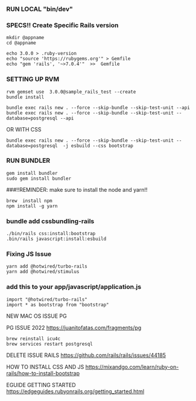 ### RUN LOCAL "bin/dev"

### SPECS!! Create Specific Rails version

```
mkdir @appname
cd @appname

echo 3.0.0 > .ruby-version
echo "source 'https://rubygems.org'" > Gemfile
echo "gem 'rails', '~>7.0.4'"  >>  Gemfile
```

### SETTING UP RVM
```
rvm gemset use  3.0.0@sample_rails_test --create
bundle install
```

```
bundle exec rails new . --force --skip-bundle --skip-test-unit --api
bundle exec rails new . --force --skip-bundle --skip-test-unit --database=postgresql --api

```
OR WITH CSS

```
bundle exec rails new . --force --skip-bundle --skip-test-unit --database=postgresql  -j esbuild --css bootstrap
```

### RUN BUNDLER
```
gem install bundler
sudo gem install bundler
```

###!!REMINDER: make sure to install the node and yarn!!

```
brew  install npm
npm install -g yarn
```

### bundle add cssbundling-rails
```
./bin/rails css:install:bootstrap
.bin/rails javascript:install:esbuild
```

### Fixing JS Issue
```
yarn add @hotwired/turbo-rails
yarn add @hotwired/stimulus
```

### add this to your app/javascript/application.js
```
import "@hotwired/turbo-rails"
import * as bootstrap from "bootstrap"
```

NEW MAC OS ISSUE PG

PG ISSUE 2022
https://juanitofatas.com/fragments/pg

```
brew reinstall icu4c
brew services restart postgresql
```

DELETE ISSUE RAILS
https://github.com/rails/rails/issues/44185

HOW TO INSTALL CSS AND JS
https://mixandgo.com/learn/ruby-on-rails/how-to-install-bootstrap

EGUIDE GETTING STARTED
https://edgeguides.rubyonrails.org/getting_started.html
